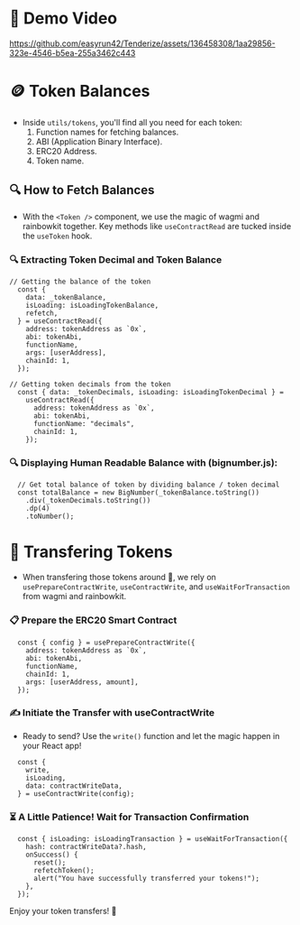 # 🎥 Demo Video

https://github.com/easyrun42/Tenderize/assets/136458308/1aa29856-323e-4546-b5ea-255a3462c443



# 🪙 Token Balances
- Inside `utils/tokens`, you'll find all you need for each token:
  1. Function names for fetching balances.
  2. ABI (Application Binary Interface).
  3. ERC20 Address.
  4. Token name.

## 🔍 How to Fetch Balances
- With the `<Token />` component, we use the magic of wagmi and rainbowkit together. Key methods like `useContractRead` are tucked inside the `useToken` hook.


### 🔍 Extracting Token Decimal and Token Balance
```
// Getting the balance of the token
  const {
    data: _tokenBalance,
    isLoading: isLoadingTokenBalance,
    refetch,
  } = useContractRead({
    address: tokenAddress as `0x`,
    abi: tokenAbi,
    functionName,
    args: [userAddress],
    chainId: 1,
  });

// Getting token decimals from the token
  const { data: _tokenDecimals, isLoading: isLoadingTokenDecimal } =
    useContractRead({
      address: tokenAddress as `0x`,
      abi: tokenAbi,
      functionName: "decimals",
      chainId: 1,
    });
```


### 🔍 Displaying Human Readable Balance with (bignumber.js):
```
  // Get total balance of token by dividing balance / token decimal
  const totalBalance = new BigNumber(_tokenBalance.toString())
    .div(_tokenDecimals.toString())
    .dp(4)
    .toNumber();
```


# 🔄 Transfering Tokens
- When transfering those tokens around 🚀, we rely on `usePrepareContractWrite`, `useContractWrite`, and `useWaitForTransaction` from wagmi and rainbowkit.

### 📋 Prepare the ERC20 Smart Contract
```
  const { config } = usePrepareContractWrite({
    address: tokenAddress as `0x`,
    abi: tokenAbi,
    functionName,
    chainId: 1,
    args: [userAddress, amount],
  });
```


### ✍️ Initiate the Transfer with useContractWrite
- Ready to send? Use the `write()` function and let the magic happen in your React app!
```
  const {
    write,
    isLoading,
    data: contractWriteData,
  } = useContractWrite(config);
```

### ⏳ A Little Patience! Wait for Transaction Confirmation
```
  const { isLoading: isLoadingTransaction } = useWaitForTransaction({
    hash: contractWriteData?.hash,
    onSuccess() {
      reset();
      refetchToken();
      alert("You have successfully transferred your tokens!");
    },
  });
```

Enjoy your token transfers! 🎊

